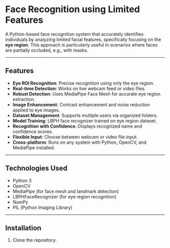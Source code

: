 # Face Recognition using Limited Features

A Python-based face recognition system that accurately identifies individuals by analyzing limited facial features, specifically focusing on the **eye region**. This approach is particularly useful in scenarios where faces are partially occluded, e.g., with masks.

---

## Features

- **Eye ROI Recognition**: Precise recognition using only the eye region.
- **Real-time Detection**: Works on live webcam feed or video files.
- **Robust Detection**: Uses MediaPipe Face Mesh for accurate eye region extraction.
- **Image Enhancement**: Contrast enhancement and noise reduction applied to eye images.
- **Dataset Management**: Supports multiple users via organized folders.
- **Model Training**: LBPH face recognizer trained on eye region dataset.
- **Recognition with Confidence**: Displays recognized name and confidence scores.
- **Flexible Input**: Choose between webcam or video file input.
- **Cross-platform**: Runs on any system with Python, OpenCV, and MediaPipe installed.

---

## Technologies Used

- Python 3
- OpenCV
- MediaPipe (for face mesh and landmark detection)
- LBPHFaceRecognizer (for eye region recognition)
- NumPy
- PIL (Python Imaging Library)

---

## Installation

1. Clone the repository:

